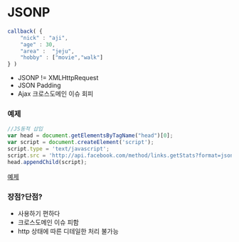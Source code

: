 # JSONP

```javascript
callback( {
    "nick" : "aji",
    "age" : 30,
    "area" :  "jeju",
    "hobby" : ["movie","walk"]
} )
```

* JSONP != XMLHttpRequest
* JSON Padding
* Ajax 크로스도메인 이슈 회피

### 예제

```javascript
//JS동적 삽입
var head = document.getElementsByTagName("head")[0];
var script = document.createElement('script');
script.type = 'text/javascript';
script.src = 'http://api.facebook.com/method/links.getStats?format=json&urls=http://daum.net&callback=complate';
head.appendChild(script);
```
[예제](assets/jsonp.html)

### 장점?단점?

* 사용하기 편하다
* 크로스도메인 이슈 피함
* http 상태에 따른 디테일한 처리 불가능
